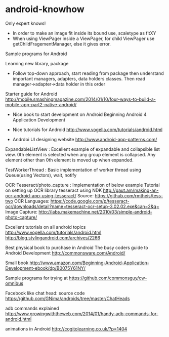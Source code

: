 android-knowhow
===============
Only expert knows!

- In order to make an image fit inside its bound use, scaletype as fitXY
- When using ViewPager inside a ViewPager, for child ViewPager use getChildFragementManager, else it gives error.

Sample programs for Android

Learning new library, package
- Follow top-down approach, start reading from package then understand important managers, adapters, 
data holders classes. Then read manager->adapter->data holder in this order

Starter guide for Android
http://mobile.smashingmagazine.com/2014/01/10/four-ways-to-build-a-mobile-app-part2-native-android/

- Nice book to start development on Android
Beginning Android 4 Application Development 

- Nice tutorials for Android
http://www.vogella.com/tutorials/android.html

- Andrdoi UI designing website
http://www.android-app-patterns.com/

ExpandableListView : Excellent example of expandable and collapsible list view. 0th element is selected when any group element is collapsed.
Any element other than 0th element is moved up when expanded.

TestWorkerThread : Basic implementation of worker thread using Queue(using Vectors), wait, notify

OCR-Tesseract/photo_capture : Implementation of below example
Tutorial on setting up OCR library tesseract using NDK
http://gaut.am/making-an-ocr-android-app-using-tesseract/
Source: https://github.com/rmtheis/tess-two
OCR Languages: https://code.google.com/p/tesseract-ocr/downloads/detail?name=tesseract-ocr-setup-3.02.02.exe&can=2&q=
Image Capture: http://labs.makemachine.net/2010/03/simple-android-photo-capture/

Excellent tutorials on all android topics
http://www.vogella.com/tutorials/android.html
http://blog.stylingandroid.com/archives/2266

Best physical book to purchase in Android
The busy coders guide to Android Development
http://commonsware.com/Android/

Small book
http://www.amazon.com/Beginning-Android-Application-Development-ebook/dp/B0075Y61NY/

Sample programs for trying at
https://github.com/commonsguy/cw-omnibus

Facebook like chat head: source code
https://github.com/GNima/androids/tree/master/ChatHeads

adb commands explained
http://www.growingwiththeweb.com/2014/01/handy-adb-commands-for-android.html

animations in Android
http://cogitolearning.co.uk/?p=1404
